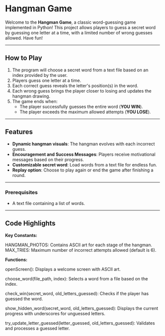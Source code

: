 # Hangman Game

Welcome to the **Hangman Game**, a classic word-guessing game implemented in Python! This project allows players to guess a secret word by guessing one letter at a time, with a limited number of wrong guesses allowed. Have fun!

---

## How to Play

1. The program will choose a secret word from a text file based on an index provided by the user.
2. Players guess one letter at a time.
3. Each correct guess reveals the letter's position(s) in the word.
4. Each wrong guess brings the player closer to losing and updates the hangman drawing.
5. The game ends when:
   - The player successfully guesses the entire word (**YOU WIN**).
   - The player exceeds the maximum allowed attempts (**YOU LOSE**).

---

## Features

- **Dynamic hangman visuals**: The hangman evolves with each incorrect guess.
- **Encouragement and Success Messages**: Players receive motivational messages based on their progress.
- **Customizable secret word**: Load words from a text file for endless fun.
- **Replay option**: Choose to play again or end the game after finishing a round.

---

### Prerequisites
- A text file containing a list of words.

---

## **Code Highlights**

**Key Constants:**

HANGMAN_PHOTOS: Contains ASCII art for each stage of the hangman.
MAX_TRIES: Maximum number of incorrect attempts allowed (default is 6).

**Functions:**

openScreen(): Displays a welcome screen with ASCII art.

choose_word(file_path, index): Selects a word from a file based on the index.

check_win(secret_word, old_letters_guessed): Checks if the player has guessed the word.

show_hidden_word(secret_word, old_letters_guessed): Displays the current progress with underscores for unguessed letters.

try_update_letter_guessed(letter_guessed, old_letters_guessed): Validates and processes a guessed letter.
